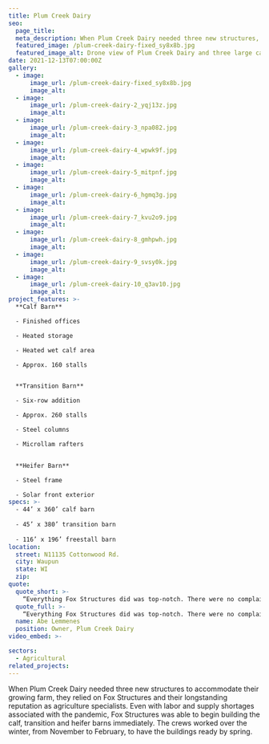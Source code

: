 ```yaml
---
title: Plum Creek Dairy
seo:
  page_title:
  meta_description: When Plum Creek Dairy needed three new structures, they relied on Fox Structures and their longstanding reputation as agriculture specialists.
  featured_image: /plum-creek-dairy-fixed_sy8x8b.jpg
  featured_image_alt: Drone view of Plum Creek Dairy and three large cattle barns
date: 2021-12-13T07:00:00Z
gallery: 
  - image: 
      image_url: /plum-creek-dairy-fixed_sy8x8b.jpg
      image_alt:
  - image: 
      image_url: /plum-creek-dairy-2_yqj13z.jpg
      image_alt:
  - image: 
      image_url: /plum-creek-dairy-3_npa082.jpg
      image_alt:
  - image: 
      image_url: /plum-creek-dairy-4_wpwk9f.jpg
      image_alt:
  - image: 
      image_url: /plum-creek-dairy-5_mitpnf.jpg
      image_alt:
  - image: 
      image_url: /plum-creek-dairy-6_hgmq3g.jpg
      image_alt:
  - image: 
      image_url: /plum-creek-dairy-7_kvu2o9.jpg
      image_alt:
  - image: 
      image_url: /plum-creek-dairy-8_gmhpwh.jpg
      image_alt:
  - image: 
      image_url: /plum-creek-dairy-9_svsy0k.jpg
      image_alt:
  - image: 
      image_url: /plum-creek-dairy-10_q3av10.jpg
      image_alt:
project_features: >-
  **Calf Barn**

  - Finished offices

  - Heated storage

  - Heated wet calf area

  - Approx. 160 stalls


  **Transition Barn**

  - Six-row addition

  - Approx. 260 stalls

  - Steel columns

  - Microllam rafters


  **Heifer Barn**

  - Steel frame

  - Solar front exterior
specs: >-
  - 44’ x 360’ calf barn
  
  - 45’ x 380’ transition barn
  
  - 116’ x 196’ freestall barn
location:
  street: N11135 Cottonwood Rd.
  city: Waupun
  state: WI
  zip:
quote:
  quote_short: >-
    “Everything Fox Structures did was top-notch. There were no complaints from anyone.”
  quote_full: >-
    “Everything Fox Structures did was top-notch. There were no complaints from anyone. The foreman, Brad, was really good. He was flexible during the building process and a great communicator. Because of COVID-19, material prices went up, but Fox Structures honored the prices they committed to up front. The Fox Structures team worked great with our concrete team and were accommodating to their needs. I would recommend Fox Structures to others.”
  name: Abe Lemmenes
  position: Owner, Plum Creek Dairy
video_embed: >-

sectors:
  - Agricultural
related_projects: 
---
```


When Plum Creek Dairy needed three new structures to accommodate their growing farm, they relied on Fox Structures and their longstanding reputation as agriculture specialists. Even with labor and supply shortages associated with the pandemic, Fox Structures was able to begin building the calf, transition and heifer barns immediately. The crews worked over the winter, from November to February, to have the buildings ready by spring.